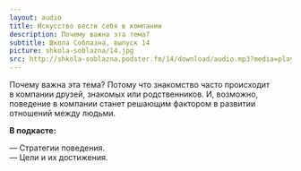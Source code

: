 ```yaml
---
layout: audio
title: Искусство вести себя в компании
description: Почему важна эта тема? 
subtitle: Школа Соблазна, выпуск 14
picture: shkola-soblazna/14.jpg
src: http://shkola-soblazna.podster.fm/14/download/audio.mp3?media=player
---
```


Почему важна эта тема? Потому что знакомство часто происходит в компании друзей, знакомых или родственников. И, возможно, поведение в компании станет решающим фактором в развитии отношений между людьми.

**В подкасте:**

— Стратегии поведения.  
— Цели и их достижения.  

